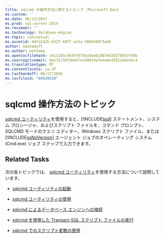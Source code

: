 ```yaml
---
title: sqlcmd の操作方法に関するトピック |Microsoft Docs
ms.custom: ''
ms.date: 06/13/2017
ms.prod: sql-server-2014
ms.reviewer: ''
ms.technology: database-engine
ms.topic: conceptual
ms.assetid: dd7a2d2b-6327-4d77-ac5a-580d36073ad4
author: mashamsft
ms.author: mathoma
ms.openlocfilehash: c011103c4434f87dba5ba61d6f4419278583f50b
ms.sourcegitcommit: 9ee72c507ab447ac69014a7eea4e43523a0a3ec4
ms.translationtype: MT
ms.contentlocale: ja-JP
ms.lasthandoff: 06/17/2020
ms.locfileid: "84928539"
---
```

# <a name="sqlcmd-how-to-topics"></a>sqlcmd 操作方法のトピック
  [sqlcmd ユーティリティ](../tools/sqlcmd-utility.md)を使用すると、[!INCLUDE[tsql](../includes/tsql-md.md)] ステートメント、システム プロシージャ、およびスクリプト ファイルを、コマンド プロンプト、SQLCMD モードのクエリ エディター、Windows スクリプト ファイル、または [!INCLUDE[ssNoVersion](../includes/ssnoversion-md.md)] エージェント ジョブのオペレーティング システム (Cmd.exe) ジョブ ステップで入力できます。  
  
## <a name="related-tasks"></a>Related Tasks  
 次の各トピックでは、 [sqlcmd ユーティリティ](../tools/sqlcmd-utility.md)を使用する方法について説明しています。  
  
-   [sqlcmd ユーティリティの起動](../relational-databases/scripting/sqlcmd-start-the-utility.md)  
  
-   [sqlcmd ユーティリティの使用](../relational-databases/scripting/sqlcmd-use-the-utility.md)  
  
-   [sqlcmd によるデータベース エンジンへの接続](../relational-databases/scripting/sqlcmd-connect-to-the-database-engine.md)  
  
-   [sqlcmd を使用した Transact-SQL スクリプト ファイルの実行](../relational-databases/scripting/sqlcmd-run-transact-sql-script-files.md)  
  
-   [sqlcmd でのスクリプト変数の使用](../relational-databases/scripting/sqlcmd-use-with-scripting-variables.md)  
  
  
